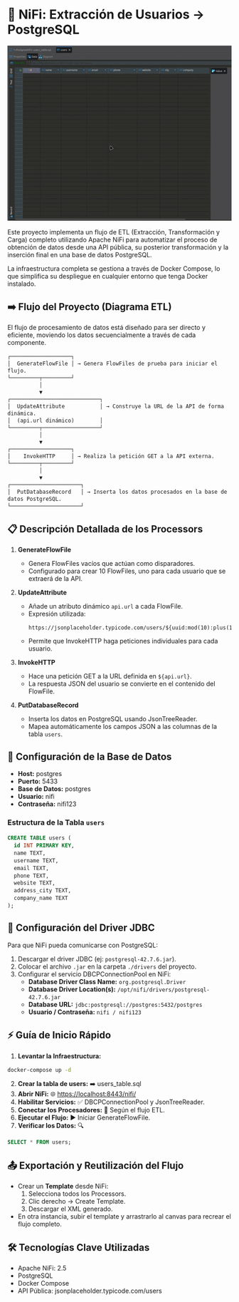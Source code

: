 # 🚀 NiFi: Extracción de Usuarios → PostgreSQL

<p align="center">
  <img src="Kazam_screencast_00000.gif" alt="Demostración del Flujo NiFi" />
</p>

Este proyecto implementa un flujo de ETL (Extracción, Transformación y Carga) completo utilizando Apache NiFi para automatizar el proceso de obtención de datos desde una API pública, su posterior transformación y la inserción final en una base de datos PostgreSQL.

La infraestructura completa se gestiona a través de Docker Compose, lo que simplifica su despliegue en cualquier entorno que tenga Docker instalado.

## ➡️ Flujo del Proyecto (Diagrama ETL)
El flujo de procesamiento de datos está diseñado para ser directo y eficiente, moviendo los datos secuencialmente a través de cada componente.

```
┌───────────────────┐
│  GenerateFlowFile │ → Genera FlowFiles de prueba para iniciar el flujo.
└─────────┬─────────┘
          │
          ▼
┌────────────────────────────┐
│  UpdateAttribute           │ → Construye la URL de la API de forma dinámica.
│  (api.url dinámico)        │
└─────────┬──────────────────┘
          │
          ▼
┌───────────────────┐
│    InvokeHTTP     │ → Realiza la petición GET a la API externa.
└─────────┬─────────┘
          │
          ▼
┌──────────────────────┐
│  PutDatabaseRecord   │ → Inserta los datos procesados en la base de datos PostgreSQL.
└──────────────────────┘
```

## 📋 Descripción Detallada de los Processors

1. **GenerateFlowFile**
   - Genera FlowFiles vacíos que actúan como disparadores.
   - Configurado para crear 10 FlowFiles, uno para cada usuario que se extraerá de la API.

2. **UpdateAttribute**
   - Añade un atributo dinámico `api.url` a cada FlowFile.
   - Expresión utilizada: 
     ```text
     https://jsonplaceholder.typicode.com/users/${uuid:mod(10):plus(1)}
     ```
   - Permite que InvokeHTTP haga peticiones individuales para cada usuario.

3. **InvokeHTTP**
   - Hace una petición GET a la URL definida en `${api.url}`.
   - La respuesta JSON del usuario se convierte en el contenido del FlowFile.

4. **PutDatabaseRecord**
   - Inserta los datos en PostgreSQL usando JsonTreeReader.
   - Mapea automáticamente los campos JSON a las columnas de la tabla `users`.

## 💾 Configuración de la Base de Datos

- **Host:** postgres
- **Puerto:** 5433
- **Base de Datos:** postgres
- **Usuario:** nifi
- **Contraseña:** nifi123

### Estructura de la Tabla `users`
```sql
CREATE TABLE users (
  id INT PRIMARY KEY,
  name TEXT,
  username TEXT,
  email TEXT,
  phone TEXT,
  website TEXT,
  address_city TEXT,
  company_name TEXT
);
```

## 🔌 Configuración del Driver JDBC

Para que NiFi pueda comunicarse con PostgreSQL:

1. Descargar el driver JDBC (ej: `postgresql-42.7.6.jar`).
2. Colocar el archivo `.jar` en la carpeta `./drivers` del proyecto.
3. Configurar el servicio DBCPConnectionPool en NiFi:
   - **Database Driver Class Name:** `org.postgresql.Driver`
   - **Database Driver Location(s):** `/opt/nifi/drivers/postgresql-42.7.6.jar`
   - **Database URL:** `jdbc:postgresql://postgres:5432/postgres`
   - **Usuario / Contraseña:** `nifi / nifi123`

## ⚡ Guía de Inicio Rápido

1. **Levantar la Infraestructura:**
```bash
docker-compose up -d
```
2. **Crear la tabla de users:** ➡️ users_table.sql
3. **Abrir NiFi:** 🌐 [https://localhost:8443/nifi/](https://localhost:8443/nifi/)
4. **Habilitar Servicios:** ✅ DBCPConnectionPool y JsonTreeReader.
5. **Conectar los Procesadores:** 🔗 Según el flujo ETL.
6. **Ejecutar el Flujo:** ▶️ Iniciar GenerateFlowFile.
7. **Verificar los Datos:** 🔍
```sql
SELECT * FROM users;
```

## 📤 Exportación y Reutilización del Flujo

- Crear un **Template** desde NiFi:
  1. Selecciona todos los Processors.
  2. Clic derecho → Create Template.
  3. Descargar el XML generado.
- En otra instancia, subir el template y arrastrarlo al canvas para recrear el flujo completo.

## 🛠️ Tecnologías Clave Utilizadas
- Apache NiFi: 2.5
- PostgreSQL
- Docker Compose
- API Pública: jsonplaceholder.typicode.com/users
